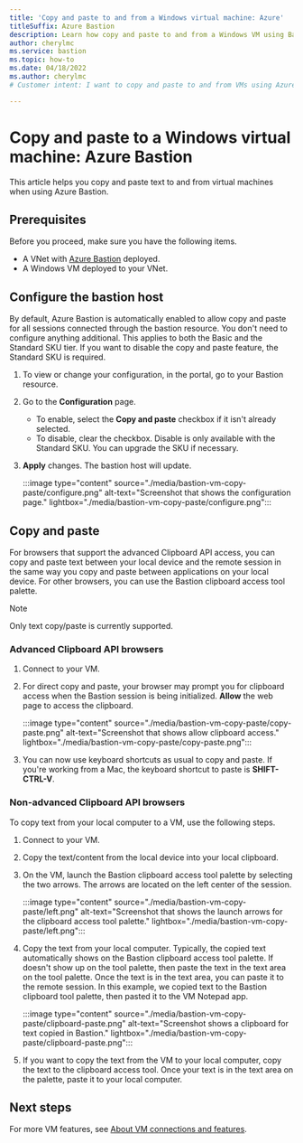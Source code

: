```yaml
---
title: 'Copy and paste to and from a Windows virtual machine: Azure'
titleSuffix: Azure Bastion
description: Learn how copy and paste to and from a Windows VM using Bastion.
author: cherylmc
ms.service: bastion
ms.topic: how-to
ms.date: 04/18/2022
ms.author: cherylmc
# Customer intent: I want to copy and paste to and from VMs using Azure Bastion.

---
```


# Copy and paste to a Windows virtual machine: Azure Bastion

This article helps you copy and paste text to and from virtual machines when using Azure Bastion.

## Prerequisites

Before you proceed, make sure you have the following items.

* A VNet with [Azure Bastion](./tutorial-create-host-portal.md) deployed.
* A Windows VM deployed to your VNet.

## <a name="configure"></a> Configure the bastion host

By default, Azure Bastion is automatically enabled to allow copy and paste for all sessions connected through the bastion resource. You don't need to configure anything additional. This applies to both the Basic and the Standard SKU tier. If you want to disable the copy and paste feature, the Standard SKU is required.

1. To view or change your configuration, in the portal, go to your Bastion resource.
1. Go to the **Configuration** page.
   * To enable, select the **Copy and paste** checkbox if it isn't already selected.
   * To disable, clear the checkbox. Disable is only available with the Standard SKU. You can upgrade the SKU if necessary.
1. **Apply** changes. The bastion host will update.

   :::image type="content" source="./media/bastion-vm-copy-paste/configure.png" alt-text="Screenshot that shows the configuration page." lightbox="./media/bastion-vm-copy-paste/configure.png":::

## <a name="to"></a> Copy and paste

For browsers that support the advanced Clipboard API access, you can copy and paste text between your local device and the remote session in the same way you copy and paste between applications on your local device. For other browsers, you can use the Bastion clipboard access tool palette.

> [!NOTE]
> Only text copy/paste is currently supported.
>

### <a name="advanced"></a> Advanced Clipboard API browsers

1. Connect to your VM.
1. For direct copy and paste, your browser may prompt you for clipboard access when the Bastion session is being initialized. **Allow** the web page to access the clipboard.

   :::image type="content" source="./media/bastion-vm-copy-paste/copy-paste.png" alt-text="Screenshot that shows allow clipboard access." lightbox="./media/bastion-vm-copy-paste/copy-paste.png":::
1. You can now use keyboard shortcuts as usual to copy and paste. If you're working from a Mac, the keyboard shortcut to paste is **SHIFT-CTRL-V**.

### <a name="other"></a>Non-advanced Clipboard API browsers

To copy text from your local computer to a VM, use the following steps.

1. Connect to your VM.
1. Copy the text/content from the local device into your local clipboard.
1. On the VM, launch the Bastion clipboard access tool palette by selecting the two arrows. The arrows are located on the left center of the session.

   :::image type="content" source="./media/bastion-vm-copy-paste/left.png" alt-text="Screenshot that shows the launch arrows for the clipboard access tool palette." lightbox="./media/bastion-vm-copy-paste/left.png":::
1. Copy the text from your local computer. Typically, the copied text automatically shows on the Bastion clipboard access tool palette. If doesn't show up on the tool palette, then paste the text in the text area on the tool palette. Once the text is in the text area, you can paste it to the remote session. In this example, we copied text to the Bastion clipboard tool palette, then pasted it to the VM Notepad app.

   :::image type="content" source="./media/bastion-vm-copy-paste/clipboard-paste.png" alt-text="Screenshot shows a clipboard for text copied in Bastion." lightbox="./media/bastion-vm-copy-paste/clipboard-paste.png":::

1. If you want to copy the text from the VM to your local computer, copy the text to the clipboard access tool. Once your text is in the text area on the palette, paste it to your local computer.

## Next steps

For more VM features, see [About VM connections and features](vm-about.md).
